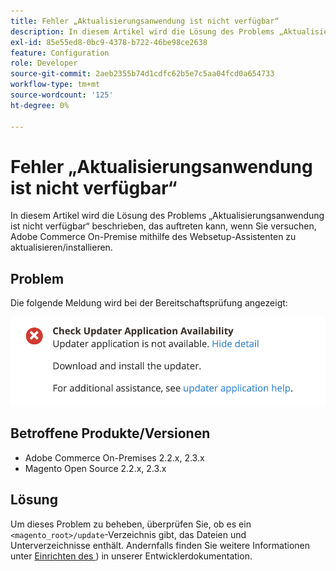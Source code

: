 ```yaml
---
title: Fehler „Aktualisierungsanwendung ist nicht verfügbar“
description: In diesem Artikel wird die Lösung des Problems „Aktualisierungsanwendung ist nicht verfügbar“ beschrieben, das auftreten kann, wenn Sie versuchen, Adobe Commerce On-Premise mithilfe des Websetup-Assistenten zu aktualisieren/installieren.
exl-id: 85e55ed8-0bc9-4378-b722-46be98ce2638
feature: Configuration
role: Developer
source-git-commit: 2aeb2355b74d1cdfc62b5e7c5aa04fcd0a654733
workflow-type: tm+mt
source-wordcount: '125'
ht-degree: 0%

---
```


# Fehler „Aktualisierungsanwendung ist nicht verfügbar“

In diesem Artikel wird die Lösung des Problems „Aktualisierungsanwendung ist nicht verfügbar“ beschrieben, das auftreten kann, wenn Sie versuchen, Adobe Commerce On-Premise mithilfe des Websetup-Assistenten zu aktualisieren/installieren.

## Problem

Die folgende Meldung wird bei der Bereitschaftsprüfung angezeigt:

![screen_shot_2019-08-29_at_1.39.12_PM.png](assets/Screen_Shot_2019-08-29_at_1.39.12_PM.png)

## Betroffene Produkte/Versionen

* Adobe Commerce On-Premises 2.2.x, 2.3.x
* Magento Open Source 2.2.x, 2.3.x


## Lösung

Um dieses Problem zu beheben, überprüfen Sie, ob es ein `<magento_root>/update`-Verzeichnis gibt, das Dateien und Unterverzeichnisse enthält. Andernfalls finden Sie weitere Informationen unter [Einrichten des ](https://experienceleague.adobe.com/de/docs/commerce-knowledge-base/kb/troubleshooting/miscellaneous/updater-application-is-not-available-error)) in unserer Entwicklerdokumentation.
